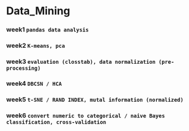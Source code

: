 # Data_Mining

### week1 ```pandas data analysis```

### week2 ```K-means, pca```

### week3 ```evaluation (closstab), data normalization (pre-processing)```

### week4 ```DBCSN / HCA```

### week5 ```t-SNE / RAND INDEX, mutal information (normalized)```

### week6 ```convert numeric to categorical / naive Bayes classification, cross-validation```

